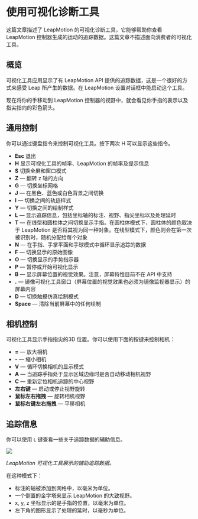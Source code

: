 # 使用可视化诊断工具

这篇文章描述了 LeapMotion 的可视化诊断工具，它能够帮助你查看 LeapMotion 控制器生成的运动的追踪数据。这篇文章不描述面向消费者的可视化工具。

<!--This article describes the Leap Motion Diagnostic Visualizer tool that lets you view motion tracking data generated by the Leap Motion Controller. This article does not describe the consumer-facing visualizer.-->

## 概览
可视化工具应用显示了有 LeapMotion API 提供的追踪数据，这是一个很好的方式来感受 Leap 所产生的数据。在 LeapMotion 设置对话框中能启动这个工具。

现在将你的手移动到 LeapMotion 控制器的视野中，就会看见你手指的表示以及指尖指向的彩色箭头。

<!--
Overview¶
The Visualizer application displays a variety of tracking data provided by the Leap Motion API and is a good way to get a feel for the data produced by the Leap. Start the Visualizer from the Troubleshooting page of the Leap Motion Settings dialog by clicking the Diagnostic Visualizer button.

Now move your hands in the Leap Motion controller’s field of view. You should see your fingers represented as colored arrows with trails following your finger tip locations.-->

## 通用控制

你可以通过键盘指令来控制可视化工具。按下两次 H 可以显示这些指令。

* **Esc** 退出
* **H** 显示可视化工具的帧率、LeapMotion 的帧率及提示信息
* **S** 切换全屏和窗口模式
* **Z**  — 翻转 z 轴的方向
* **G** — 切换坐标网格
* **J** — 在黑色、蓝色或白色背景之间切换
* **I** — 切换之间的轨迹样式
* **Y** — 切换之间的绘制样式
* **L** — 显示追踪信息，包括坐标轴的标注、视野、指尖坐标以及处理延时
* **T** — 在线型和圆柱体之间切换显示手指。在圆柱体模式下，圆柱体的颜色取决于 LeapMotion 是否将其视为同一种对象。在线型模式下，颜色则会在第一次被识别时，随机分配给每个对象
* **N** — 在手指、手掌平面和手球模式中循环显示追踪的数据
* **F** — 切换显示的原始图像
* **O** — 切换显示的手势指示器
* **P** — 暂停或开始可视化显示
* **B** — 显示屏幕位置的视觉效果。注意，屏幕特性目前不在 API 中支持
* **.** — 镜像可视化工具窗口（屏幕位置的视觉效果也必须为镜像监视器显示）的屏幕内容
* **D** — 切换触摸仿真绘制模式
* **Space** — 清除当前屏幕中的任何绘制

<!--
General controls
You can control the Visualizer with key commands. Press H twice to display the available commands.

Esc — Quit the Visualizer.
H — Display the Visualizer framerate, Leap Motion framerate, and key commands.
S — Switch between windowed mode and fullscreen.
Z — Flip the positive and negative directions of the z-axis.
G — Toggle the coordinate grid.
J — Switch between black and blue or white and gray (Jony mode).
I — Toggle interpolation of finger tip trails.
Y — Toggle artistic drawing of finger tip trails.
L — Display tracking info, including labeled axes, field of view, finger tip coordinates, and processing latency.
T — Toggles the display of fingers and tools between lines and cylinders. In cylinder mode, the cylinders are colored differently depending on whether the Leap Motion software classifies the object as a tool or a finger. In line mode, a color is randomly assigned to each object when it is first recognized.
N — Cycles the display of palm tracking data between fingers only, palm plane, and hand ball modes.
F — Toggles the display of raw stereo images.
O — Toggles the display of gesture indicators.
P — Pauses and unpauses the visualization display.
B — Displays screen location visuals. Note that the Screen feature is not currently supported in the API.
. — Mirrors the screen contents in the visualizer window (screen location visuals must also be displayed for the mirrored monitor to be shown).
D — Toggles the touch emulation drawing mode.
Space - Clear the any drawing currently on screen.-->

## 相机控制
可视化工具显示手指指尖的3D 位置。你可以使用下面的按键来控制相机：

* **=** — 放大相机
* **-** — 缩小相机
* **V** — 循环切换相机的显示模式
* **A** — 当追踪手指处于显示区域边缘时是否自动移动相机视野
* **C** — 重新定位相机追踪的中心视野
* **左右键** — 启动或停止视野旋转
* **鼠标左右拖拽** — 旋转相机视野
* **鼠标右键左右拖拽** — 平移相机

<!--
Camera controls
The Visualizer displays finger tip trails in 3D space. You can control the camera with the following keys:

= — Zoom the camera in.
- — Zoom the camera out.
V — Cycle the camera between the view modes.
A — Automatically pan the camera to keep tracked fingers in view when they move near the edges.
C — Recenter the camera to place tracked fingers in the center of the view.
Left and right arrows — Start and stop view rotation in orthographic view.
Mouse click and drag — Rotate the camera in orthographic view.
Mouse right-click and drag — Pan the camera.
-->

## 追踪信息
你可以使用 `L` 键查看一些关于追踪数据的辅助信息。

<!--
Tracking information¶
You can view additional information about the tracking data by pressing the L key.-->

![](../images/Leap_Visualizer.png)

*LeapMotion 可视化工具展示的辅助追踪数据。*

在这种模式下：

* 标注的轴被添加到网格中，以毫米为单位。
* 一个倒置的金字塔来显示 LeapMotion 的大致视野。
* x, y, z 坐标显示的是手指的位置，以毫米为单位。
* 左下角的图形显示了处理的延时，以毫秒为单位。

<!--
The Leap Motion Visualizer showing additional tracking data.

In this mode:

Labeled axes are added to the grid, with scale measured in millimeters.
An inverted pyramid indicates the approximate field of view of the Leap Motion Controller.
The x, y, z coordinates of each detected finger tip’s position are shown, in millimeters.
A graph shows the amount of processing latency experienced over time, in milliseconds.-->